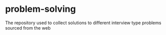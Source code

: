# problem-solving
The repository used to collect solutions to different interview type problems sourced from the web
